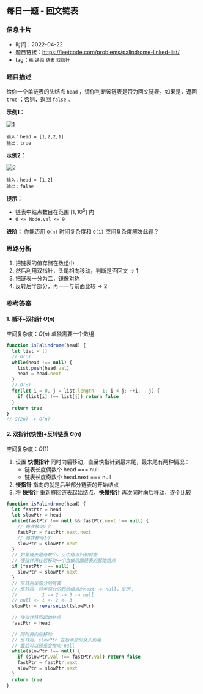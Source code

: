 ## 每日一题 - 回文链表

### 信息卡片

- 时间：2022-04-22
- 题目链接：https://leetcode.com/problems/palindrome-linked-list/
- tag：`栈` `递归` `链表` `双指针`

### 题目描述

给你一个单链表的头结点 `head` ，请你判断该链表是否为回文链表。如果是，返回 `true` ；否则，返回 `false` 。

**示例1：**

![1](https://assets.leetcode.com/uploads/2021/03/03/pal1linked-list.jpg)

```
输入：head = [1,2,2,1]
输出：true
```

**示例2：**

![2](https://assets.leetcode.com/uploads/2021/03/03/pal2linked-list.jpg)

```
输入：head = [1,2]
输出：false
```

**提示：**

- 链表中结点数目在范围 $[1, 10^5]$ 内
- `0 <= Node.val <= 9`

**进阶：** 你能否用 `O(n)` 时间复杂度和 `O(1)` 空间复杂度解决此题？

### 思路分析

1. 把链表的值存储在数组中
2. 然后利用双指针，头尾相向移动，判断是否回文 → 1
3. 把链表一分为二，镜像对称
4. 反转后半部分，再一一与前面比较 → 2

### 参考答案

#### 1. 循环+双指针 $O(n)$

空间复杂度：$O(n)$ 单独需要一个数组

```javascript {.line-numbers}
function isPalindrome(head) {
  let list = []
  // O(n)
  while(head !== null) {
    list.push(head.val)
    head = head.next
  }
  // O(n)
  for(let i = 0, j = list.length - 1; i < j; ++i, --j) {
    if (list[i] !== list[j]) return false
  }
  return true
}
// O(2n) -> O(n)
```

#### 2. 双指针(快慢)+反转链表 $O(n)$

空间复杂度：$O(1)$

1. 设置 __快慢指针__ 同时向后移动，直至快指针到最末尾，最末尾有两种情况：
   - 链表长度偶数个 head === null
   - 链表长度奇数个 head.next === null
2. __慢指针__ 指向的就是后半部分链表的开始结点
3. 将 __快指针__ 重新移回链表起始结点，__快慢指针__ 再次同时向后移动，逐个比较

```javascript {.line-numbers}
function isPalindrome(head) {
  let fastPtr = head
  let slowPtr = head
  while(fastPtr !== null && fastPtr.next !== null) {
    // 每次移动2个
    fastPtr = fastPtr.next.next
    // 每次移动1个
    slowPtr = slowPtr.next
  }
  // 如果链表是奇数个，正中结点归到前面
  // 慢指针再往后移动一个当做后面链表的起始结点
  if (fastPtr !== null) {
    slowPtr = slowPtr.next
  }
  // 反转后半部分的链表
  // 反转后，后半部分的起始结点的next -> null，举例：
  //         1 -> 2 -> 3 -> null
  // null <- 1 <- 2 <- 3
  slowPtr = reverseList(slowPtr)
  
  // 快指针移回起始结点
  fastPtr = head

  // 同时再向后移动
  // 反转后，slowPtr 在后半部分从头到尾
  // 最后可以预见会指向 null
  while(slowPtr !== null) {
    if (slowPtr.val !== fastPtr.val) return false
    fastPtr = fastPtr.next
    slowPtr = slowPtr.next
  }
  return true
}
```
